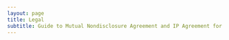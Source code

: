 ```yaml
---
layout: page
title: Legal
subtitle: Guide to Mutual Nondisclosure Agreement and IP Agreement for Confidential Capstone Projects
---
```

